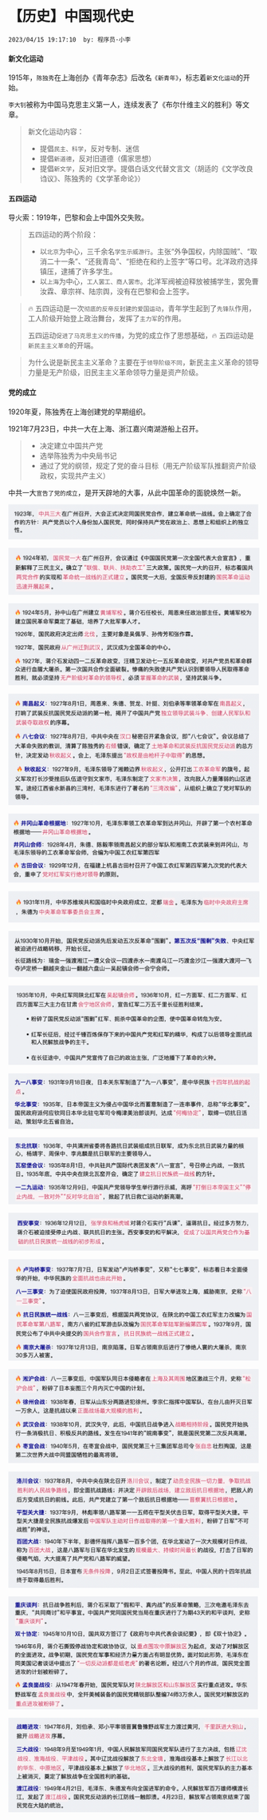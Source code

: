 # 【历史】中国现代史

`2023/04/15 19:17:10  by: 程序员·小李`

#### 新文化运动

1915年，`陈独秀`在上海创办《青年杂志》后改名`《新青年》`，标志着`新文化运动`的开始。

`李大钊`被称为中国马克思主义第一人，连续发表了《布尔什维主义的胜利》等文章。

> 新文化运动内容：
> * 提倡`民主、科学`，反对专制、迷信
> * 提倡`新道德`，反对旧道德（儒家思想）
> * 提倡`新文学`，反对旧文学。提倡白话文代替文言文（胡适的《文学改良诌议》、陈独秀的《文学革命论》）


#### 五四运动

导火索：1919年，巴黎和会上中国外交失败。

> 五四运动的两个阶段：
> * 以`北京`为中心，三千余名`学生示威游行`。主张“外争国权，内除国贼”、“取消二十一条”、“还我青岛”、“拒绝在和约上签字”等口号。北洋政府选择镇压，逮捕了许多学生。
> * 以`上海`为中心，`工人罢工、商人罢市`。北洋军阀被迫释放被捕学生，罢免曹汝霖、章宗祥、陆宗舆，没有在巴黎和会上签字。

> 🔥 五四运动是一次`彻底的反帝反封建的爱国运动`，青年学生起到了`先锋队`作用，工人阶级开始登上政治舞台，发挥了`主力军`的作用。
>
> 五四运动`促进了马克思主义的传播`，为党的成立作了思想基础，🔥 五四运动是`新民主主义革命`的开端。

> 为什么说是新民主主义革命？主要在于`领导阶级不同`，新民主主义革命的领导力量是无产阶级，旧民主主义革命领导力量是资产阶级。

#### 党的成立

1920年夏，陈独秀在上海创建党的早期组织。

1921年7月23日，中共一大在上海、浙江嘉兴南湖游船上召开。

> * 决定建立中国共产党
> * 选举陈独秀为中央局书记
> * 通过了党的纲领，规定了党的奋斗目标（用无产阶级军队推翻资产阶级政权，实现共产主义）

中共一大`宣告了党的成立`，是开天辟地的大事，从此中国革命的面貌焕然一新。 





![image](【历史】中国现代史/d28358cc-c040-4623-bd38-ef44a94e3f38.png)

![image](【历史】中国现代史/7dcd0891-031c-492c-b104-db5de9dec685.png)

![image](【历史】中国现代史/70f7d83e-88a0-40ff-9c64-3eeb173ead41.png)


![image](【历史】中国现代史/864badb6-c468-4d6f-a2db-34ecc30e329a.png)


![image](【历史】中国现代史/d3bfd17b-1648-4872-a8ad-66e1e91ccd4e.png)

![image](【历史】中国现代史/1987dba6-4e82-4ffd-a7bd-695aad2a1067.png)


![image](【历史】中国现代史/8a6d65b9-a58d-40eb-8bad-a5828f339c93.png)

![image](【历史】中国现代史/1fb6d6ca-1264-41ed-9f94-5a0561e85896.png)


![image](【历史】中国现代史/fc853cd5-5412-46a4-b245-2092b4760ba4.png)

![image](【历史】中国现代史/784f9eab-ed82-4a9a-a2cb-884ba1daa5c6.png)

![image](【历史】中国现代史/69b3a9a6-0a8a-41d7-8297-b8785ec09c55.png)


![image](【历史】中国现代史/b267e163-6b58-40e1-ae17-bf148ff1a8a9.png)


![image](【历史】中国现代史/22696780-aae0-4236-aaa4-9a827c98967f.png)


![image](【历史】中国现代史/f9d3a4ed-be61-4307-acf0-d020abd691a7.png)


![image](【历史】中国现代史/3ab19923-5e1c-4cf8-825c-9eda422c255e.png)


![image](【历史】中国现代史/9a9fbd5c-d34c-4bcd-9221-ba8d83b10577.png)
